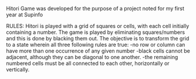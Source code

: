Hitori Game was developed for the purpose of a project noted for my first year at Supinfo


RULES:
Hitori is played with a grid of squares or cells, with each cell initially containing a number. The game is played by eliminating squares/numbers and this is done by blacking them out. The objective is to transform the grid to a state wherein all three following rules are true:
-no row or column can have more than one occurrence of any given number
-black cells cannot be adjacent, although they can be diagonal to one another.
-the remaining numbered cells must be all connected to each other, horizontally or vertically.
